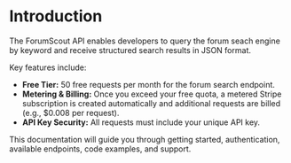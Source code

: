 # Introduction

The ForumScout API enables developers to query the forum seach engine by keyword and receive structured search results in JSON format.

Key features include:

- **Free Tier:** 50 free requests per month for the forum search endpoint.
- **Metering & Billing:** Once you exceed your free quota, a metered Stripe subscription is created automatically and additional requests are billed (e.g., $0.008 per request).
- **API Key Security:** All requests must include your unique API key.

This documentation will guide you through getting started, authentication, available endpoints, code examples, and support.
